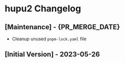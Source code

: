 # hupu2 Changelog

## [Maintenance] - {PR_MERGE_DATE}

- Cleanup unused `pnpm-lock.yaml` file

## [Initial Version] - 2023-05-26
